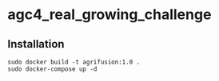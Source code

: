 # agc4_real_growing_challenge

## Installation

```
sudo docker build -t agrifusion:1.0 .
sudo docker-compose up -d
```
